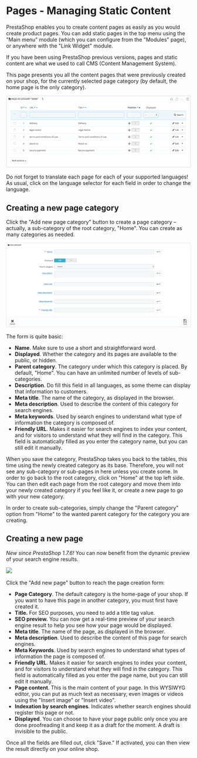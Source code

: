 # Pages - Managing Static Content

PrestaShop enables you to create content pages as easily as you would create product pages. You can add static pages in the top menu using the "Main menu" module \(which you can configure from the "Modules" page\), or anywhere with the "Link Widget" module.

If you have been using PrestaShop previous versions, pages and static content are what we used to call CMS \(Content Management System\).

This page presents you all the content pages that were previously created on your shop, for the currently selected page category \(by default, the home page is the only category\).

![](../../../.gitbook/assets/46170138.png)

Do not forget to translate each page for each of your supported languages! As usual, click on the language selector for each field in order to change the language.

## Creating a new page category <a id="Pages-ManagingStaticContent-Creatinganewpagecategory"></a>

Click the "Add new page category" button to create a page category – actually, a sub-category of the root category, "Home". You can create as many categories as needed.

![](../../../.gitbook/assets/57082049%20%283%29.png)

The form is quite basic:

* **Name**. Make sure to use a short and straightforward word.
* **Displayed**. Whether the category and its pages are available to the public, or hidden.
* **Parent category**. The category under which this category is placed. By default, "Home". You can have an unlimited number of levels of sub-categories.
* **Description**. Do fill this field in all languages, as some theme can display that information to customers.
* **Meta title**. The name of the category, as displayed in the browser.
* **Meta description**. Used to describe the content of this category for search engines.
* **Meta keywords**. Used by search engines to understand what type of information the category is composed of.
* **Friendly URL**. Makes it easier for search engines to index your content, and for visitors to understand what they will find in the category. This field is automatically filled as you enter the category name, but you can still edit it manually.  

When you save the category, PrestaShop takes you back to the tables, this time using the newly created category as its base. Therefore, you will not see any sub-category or sub-pages in here unless you create some. In order to go back to the root category, click on "Home" at the top left side. You can then edit each page from the root category and move them into your newly created category if you feel like it, or create a new page to go with your new category.

In order to create sub-categories, simply change the "Parent category" option from "Home" to the wanted parent category for the category you are creating.

## Creating a new page <a id="Pages-ManagingStaticContent-Creatinganewpage"></a>

_New since PrestaShop 1.7.6!_ You can now benefit from the dynamic preview of your search engine results.

![](../../../.gitbook/assets/64225645.gif)

Click the "Add new page" button to reach the page creation form:

* **Page Category**. The default category is the home-page of your shop. If you want to have this page in another category, you must first have created it.
* **Title.** For SEO purposes, you need to add a title tag value.
* **SEO preview.** You can now get a real-time preview of your search engine result to help you see how your page would be displayed.
* **Meta title**. The name of the page, as displayed in the browser.
* **Meta description**. Used to describe the content of this page for search engines.
* **Meta Keywords**. Used by search engines to understand what types of information the page is composed of.
* **Friendly URL**. Makes it easier for search engines to index your content, and for visitors to understand what they will find in the category. This field is automatically filled as you enter the page name, but you can still edit it manually.
* **Page content**. This is the main content of your page. In this WYSIWYG editor, you can put as much text as necessary, even images or videos using the "Insert image" or "Insert video".
* **Indexation by search engines**. Indicates whether search engines should register this page or not.
* **Displayed**. You can choose to have your page public only once you are done proofreading it and keep it as a draft for the moment. A draft is invisible to the public.  

Once all the fields are filled out, click "Save." If activated, you can then view the result directly on your online shop.

